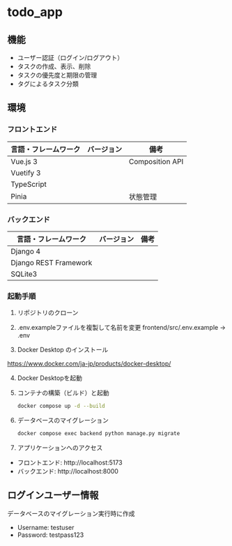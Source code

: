 # todo_app
## 機能
- ユーザー認証（ログイン/ログアウト）
- タスクの作成、表示、削除
- タスクの優先度と期限の管理
- タグによるタスク分類

## 環境
### フロントエンド
| 言語・フレームワーク  | バージョン | 備考 |
| --------------------- | ---------- | --------------- |
| Vue.js 3              |            | Composition API |
| Vuetify 3             |            |                 |
| TypeScript            |            |                 |
| Pinia                 |            | 状態管理         |

### バックエンド
| 言語・フレームワーク  | バージョン | 備考 |
| --------------------- | ---------- | --------------- |
| Django 4              |            |                 |
| Django REST Framework |            |                 |
| SQLite3               |            |                 |

### 起動手順

1. リポジトリのクローン

2. .env.exampleファイルを複製して名前を変更
frontend/src/.env.example → .env

3. Docker Desktop のインストール

https://www.docker.com/ja-jp/products/docker-desktop/

4. Docker Desktopを起動

5. コンテナの構築（ビルド）と起動

   ```bash
   docker compose up -d --build
   ```

6. データベースのマイグレーション

   ```bash
   docker compose exec backend python manage.py migrate
   ```

7. アプリケーションへのアクセス

- フロントエンド: http://localhost:5173
- バックエンド: http://localhost:8000


## ログインユーザー情報
データベースのマイグレーション実行時に作成
- Username: testuser
- Password: testpass123
